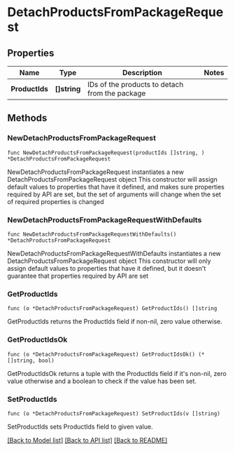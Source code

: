 # DetachProductsFromPackageRequest

## Properties

Name | Type | Description | Notes
------------ | ------------- | ------------- | -------------
**ProductIds** | **[]string** | IDs of the products to detach from the package | 

## Methods

### NewDetachProductsFromPackageRequest

`func NewDetachProductsFromPackageRequest(productIds []string, ) *DetachProductsFromPackageRequest`

NewDetachProductsFromPackageRequest instantiates a new DetachProductsFromPackageRequest object
This constructor will assign default values to properties that have it defined,
and makes sure properties required by API are set, but the set of arguments
will change when the set of required properties is changed

### NewDetachProductsFromPackageRequestWithDefaults

`func NewDetachProductsFromPackageRequestWithDefaults() *DetachProductsFromPackageRequest`

NewDetachProductsFromPackageRequestWithDefaults instantiates a new DetachProductsFromPackageRequest object
This constructor will only assign default values to properties that have it defined,
but it doesn't guarantee that properties required by API are set

### GetProductIds

`func (o *DetachProductsFromPackageRequest) GetProductIds() []string`

GetProductIds returns the ProductIds field if non-nil, zero value otherwise.

### GetProductIdsOk

`func (o *DetachProductsFromPackageRequest) GetProductIdsOk() (*[]string, bool)`

GetProductIdsOk returns a tuple with the ProductIds field if it's non-nil, zero value otherwise
and a boolean to check if the value has been set.

### SetProductIds

`func (o *DetachProductsFromPackageRequest) SetProductIds(v []string)`

SetProductIds sets ProductIds field to given value.



[[Back to Model list]](../README.md#documentation-for-models) [[Back to API list]](../README.md#documentation-for-api-endpoints) [[Back to README]](../README.md)


